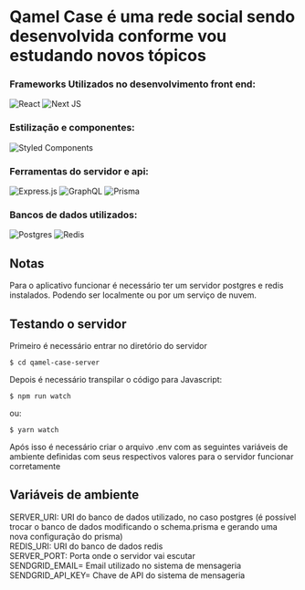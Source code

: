 
# Qamel Case é uma rede social sendo desenvolvida conforme vou estudando novos tópicos

### Frameworks Utilizados no desenvolvimento front end:
![React](https://img.shields.io/badge/react-%2320232a.svg?style=for-the-badge&logo=react&logoColor=%2361DAFB)
![Next JS](https://img.shields.io/badge/Next-black?style=for-the-badge&logo=next.js&logoColor=white)

### Estilização e componentes:
![Styled Components](https://img.shields.io/badge/styled--components-DB7093?style=for-the-badge&logo=styled-components&logoColor=white)

### Ferramentas do servidor e api:
![Express.js](https://img.shields.io/badge/express.js-%23404d59.svg?style=for-the-badge&logo=express&logoColor=%2361DAFB)
![GraphQL](https://img.shields.io/badge/-GraphQL-E10098?style=for-the-badge&logo=graphql&logoColor=white)
![Prisma](https://img.shields.io/badge/Prisma-3982CE?style=for-the-badge&logo=Prisma&logoColor=white)

### Bancos de dados utilizados:
![Postgres](https://img.shields.io/badge/postgres-%23316192.svg?style=for-the-badge&logo=postgresql&logoColor=white)
![Redis](https://img.shields.io/badge/redis-%23DD0031.svg?style=for-the-badge&logo=redis&logoColor=white)


## Notas
Para o aplicativo funcionar é necessário ter um servidor postgres e redis instalados.
Podendo ser localmente ou por um serviço de nuvem.

## Testando o servidor
Primeiro é necessário entrar no diretório do servidor
```console
$ cd qamel-case-server
```
Depois é necessário transpilar o código para Javascript:
```console
$ npm run watch 
```
ou: 
```console
$ yarn watch 
```
Após isso é necessário criar o arquivo .env com as seguintes variáveis de ambiente definidas com seus respectivos valores para o servidor funcionar corretamente

## Variáveis de ambiente
SERVER_URI: URI do banco de dados utilizado, no caso postgres (é possível trocar o banco de dados modificando o schema.prisma e gerando uma nova configuração do prisma)  
REDIS_URI: URI do banco de dados redis  
SERVER_PORT: Porta onde o servidor vai escutar  
SENDGRID_EMAIL= Email utilizado no sistema de mensageria
SENDGRID_API_KEY= Chave de API do sistema de mensageria


